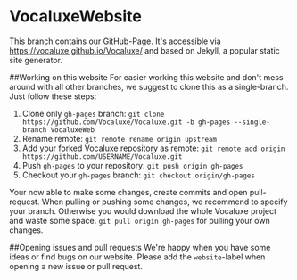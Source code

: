 # VocaluxeWebsite
This branch contains our GitHub-Page. It's accessible via https://vocaluxe.github.io/Vocaluxe/ and based on Jekyll, a popular static site generator.

##Working on this website
For easier working this website and don't mess around with all other branches, we suggest to clone this as a single-branch. Just follow these steps:

1. Clone only `gh-pages` branch: `git clone https://github.com/Vocaluxe/Vocaluxe.git -b gh-pages --single-branch VocaluxeWeb`
2. Rename remote: `git remote rename origin upstream`
3. Add your forked Vocaluxe repository as remote: `git remote add origin https://github.com/USERNAME/Vocaluxe.git`
4. Push `gh-pages` to your repository: `git push origin gh-pages`
5. Checkout your `gh-pages` branch: `git checkout origin/gh-pages`

Your now able to make some changes, create commits and open pull-request. When pulling or pushing some changes, we recommend to specify your branch. Otherwise you would download the whole Vocaluxe project and waste some space. `git pull origin gh-pages` for pulling your own changes.

##Opening issues and pull requests
We're happy when you have some ideas or find bugs on our website. Please add the `website`-label when opening a new issue or pull request.
